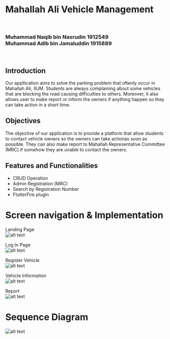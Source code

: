 <h1>Mahallah Ali Vehicle Management</h1> <br>
<h3>Muhammad Naqib bin Nasrudin 1912549 <br>
Muhammad Adib bin Jamaluddin 1915889</h3><br>

<h2>Introduction</h2>
Our appllication aims to solve the parking problem that oftenly occur in Mahallah Ali, IIUM. Students are always complaining about some vehicles that are blocking the road causing difficulties to others. Moreover, it also allows user to make report or inform the owners if anything happen so they can take action in a short time.

<h2>Objectives</h2>
The objective of our application is to provide a platform that allow students to contact vehicle owners so the owners can take actionas soon as possible. They can also make report to Mahallah Representative Committee (MRC) if somehow they are unable to contact the owners.

<h2>Features and Functionalities</h2>
<ul>
  <li>CRUD Operation</li>
  <li>Admin Registration (MRC)</li>
  <li>Search by Registration Number</li>
  <li>FlutterFire plugin</li>
</ul>

# Screen navigation & Implementation<br>
Landing Page <br>
![alt text](LandingPage.png)

Log In Page<br>
![alt text](login.png)

Register Vehicle<br>
![alt text](RegisterVehicle.png)

Vehicle Information<br>
![alt text](VehicleInformation.png)

Report<br>
![alt text](Report1.png)




# Sequence Diagram
![alt text](seq2.png)
